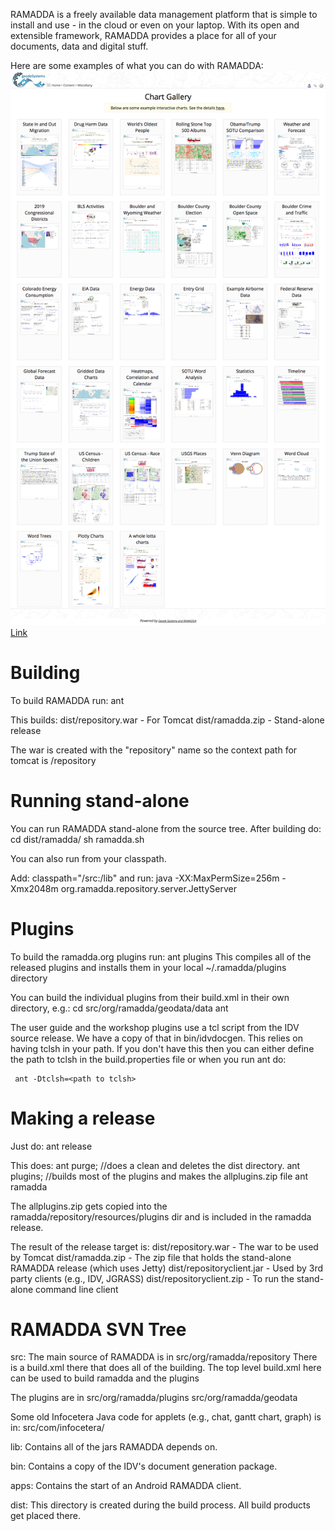 


RAMADDA is a freely available data management platform that is simple to install and use - in the cloud or even on your laptop. With its open and extensible framework, RAMADDA provides a place for all of your documents, data and digital stuff.

Here are some examples of what you can do with RAMADDA:
![](content/gallery.png)
[Link](https://geodesystems.com/repository/alias/example_charts)




# Building


To build RAMADDA run:
ant

This builds:
dist/repository.war  - For Tomcat
dist/ramadda<version>.zip  - Stand-alone release

The war is created with the "repository" name so the context path for tomcat
is /repository


# Running stand-alone

You can run RAMADDA stand-alone from the source tree. After building do:
   cd  dist/ramadda<version>/
   sh ramadda.sh

You can also run from your classpath.

Add:
classpath="<ramadda dir>/src:<ramadda dir>/lib"
and run:
java -XX:MaxPermSize=256m -Xmx2048m org.ramadda.repository.server.JettyServer




# Plugins
To build the ramadda.org plugins run:
ant plugins
This compiles all of the released plugins and installs them in your local
~/.ramadda/plugins
directory

You can build the individual plugins from their build.xml in their own directory, e.g.:
    cd src/org/ramadda/geodata/data
    ant

The user guide and the workshop plugins use a tcl script from the IDV source release.
We have a copy of that in bin/idvdocgen. This relies on having tclsh in your path. 
If you don't have this then you can either define the path to tclsh in the build.properties
file or when you run ant do:

     ant -Dtclsh=<path to tclsh>



# Making a release

Just do: 
ant release

This does:
ant purge;  //does a clean and deletes  the dist directory.
ant plugins; //builds most of the plugins and makes the allplugins.zip file
ant ramadda

The allplugins.zip gets copied into the
ramadda/repository/resources/plugins
dir and is included in the ramadda release.

The result of the release target is:
dist/repository.war  - The war to be used by Tomcat
dist/ramadda<version>.zip  - The zip file that holds the stand-alone RAMADDA release (which uses Jetty)
dist/repositoryclient.jar  - Used by 3rd party clients (e.g., IDV, JGRASS) 
dist/repositoryclient.zip  - To run the stand-alone command line client




# RAMADDA SVN Tree

src:
The main source of RAMADDA is in src/org/ramadda/repository
There is a build.xml there that does all of the building. The top level
build.xml here can be used to build ramadda and the plugins

The plugins are in
src/org/ramadda/plugins
src/org/ramadda/geodata

Some old Infocetera Java code for applets (e.g., chat, gantt chart, graph) is in:
src/com/infocetera/


lib:
Contains all of the jars RAMADDA depends on.

bin:
Contains a copy of the IDV's document generation package.

apps:
Contains the start of an Android RAMADDA client.

dist:
This directory is  created during the build process. All build products
get placed there.



